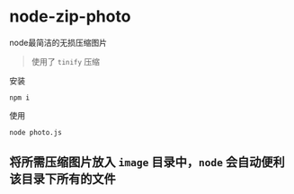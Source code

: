 # node-zip-photo
node最简洁的无损压缩图片

>使用了 `tinify` 压缩

安装
```
npm i
```

使用
```
node photo.js
```
## 将所需压缩图片放入 `image` 目录中，`node` 会自动便利该目录下所有的文件

